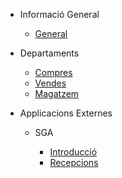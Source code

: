 - Informació General

  - [General](README.md)
  
- Departaments

  - [Compres](Compres.md)
  - [Vendes](Vendes.md)
  - [Magatzem](Magatzem.md)

- Applicacions Externes

  - SGA

    - [Introducció](Introduccio.md)
    - [Recepcions](Recepcions.md)
